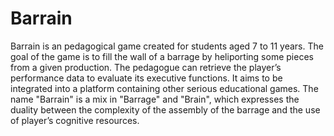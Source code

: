 # Barrain

Barrain is an pedagogical game created for students aged 7 to 11 years. The goal of the game is to fill
the wall of a barrage by heliporting some pieces from a given production. The pedagogue can retrieve
the player’s performance data to evaluate its executive functions. It aims to be integrated into a
platform containing other serious educational games.
The name "Barrain" is a mix in "Barrage" and "Brain", which expresses the duality between the
complexity of the assembly of the barrage and the use of player’s cognitive resources.
